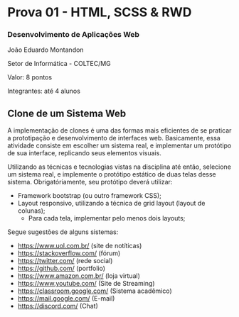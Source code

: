 # Prova 01 - HTML, SCSS & RWD

### Desenvolvimento de Aplicações Web 

João Eduardo Montandon

Setor de Informática - COLTEC/MG

Valor: 8 pontos

Integrantes: até 4 alunos

## Clone de um Sistema Web

A implementação de clones é uma das formas mais eficientes de se praticar a prototipação e desenvolvimento de interfaces web.
Basicamente, essa atividade consiste em escolher um sistema real, e implementar um protótipo de sua interface, replicando seus elementos visuais.

Utilizando as técnicas e tecnologias vistas na disciplina até então, selecione um sistema real, e implemente o protótipo estático de duas telas desse sistema.
Obrigatóriamente, seu protótipo deverá utilizar:
* Framework bootstrap (ou outro framework CSS);
* Layout responsivo, utilizando a técnica de grid layout (layout de colunas);
    * Para cada tela, implementar pelo menos dois layouts;

Segue sugestões de alguns sistemas:
* https://www.uol.com.br/ (site de notíticas)
* https://stackoverflow.com/ (fórum)
* https://twitter.com/ (rede social)
* https://github.com/ (portfolio)
* https://www.amazon.com.br/ (loja virtual)
* https://www.youtube.com/ (Site de Streaming)
* https://classroom.google.com/ (Sistema acadêmico)
* https://mail.google.com/ (E-mail)
* https://discord.com/ (Chat)
